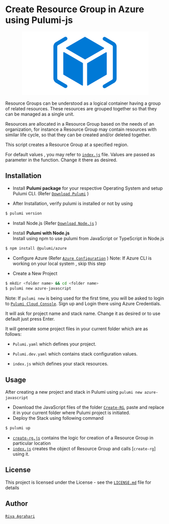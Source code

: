 # Create Resource Group in Azure using Pulumi-js
<p align="center">
<img src="./Diagrams/rg.png" height="200" width="400">
<br />
</p>

Resource Groups can be understood as a logical container having a group of related resources. These resources are grouped together so that they can be managed as a single unit. 

Resources are allocated in a Resource Group based on the needs of an organization, for instance a Resource Group may contain resources with similar life cycle, so that they can be created and/or deleted together.

This script creates a Resource Group at a specified region.

For default values , you may refer to [`index.js`](https://github.com/riyaagrahari/IaC-Azure-using-Pulumi/blob/master/Create-RG/index.js) file. Values are passed as parameter in the function. Change it there as desired.

## Installation

- Install <b>Pulumi package</b> for your respective Operating System and setup Pulumi CLI. (Refer [`Download Pulumi`](https://www.pulumi.com/docs/reference/install/) )

- After Installation, verify pulumi is installed or not by using
 ```bash
$ pulumi version
```
- Install Node.js (Refer [`Download Node.js`](https://nodejs.org/en/download/) )<br />

- Install <b>Pulumi with Node.js</b> <br/>
 Install using npm to use pulumi from JavaScript or TypeScript in Node.js
 ```bash
$ npm install @pulumi/azure
```
- Configure Azure (Refer [`Azure Configuration`](https://www.pulumi.com/docs/reference/clouds/azure/setup/) )
Note: If Azure CLI is working on your local system , skip this step 

- Create a New Project
 ```bash
$ mkdir <folder name> && cd <folder name>
$ pulumi new azure-javascript
```
 Note: If ```pulumi new``` is being used for the first time, you will be asked to login to [`Pulumi Cloud Console`](https://app.pulumi.com/). Sign up and Login there using Azure Credentials.

 It will ask for project name and stack name. Change it as desired or to use default just press Enter.

 It will generate some project files in your current folder which are as follows: <br />
- ```Pulumi.yaml``` which defines your project.<br />

- ```Pulumi.dev.yaml``` which contains stack configuration values.<br />

- ```index.js``` which defines your stack resources.

## Usage
After creating a new project and stack in Pulumi using ```pulumi new azure-javascript```<br />

- Download the JavaScript files of the folder [`Create-RG`](https://github.com/riyaagrahari/Pulumi-Azure/tree/master/Create-RG), paste and replace it in your current folder where Pulumi project is initiated.
- Deploy the Stack using following command
 ```bash
$ pulumi up
```
- [`create-rg.js`](https://github.com/riyaagrahari/IaC-Azure-using-Pulumi/blob/master/Create-RG/create-rg.js) contains the logic for creation of a Resource Group in particular location
- [`index.js`](https://github.com/riyaagrahari/IaC-Azure-using-Pulumi/blob/master/Create-RG/index.js) creates the object of Resource Group and calls [`create-rg`] using it.
## License
This project is licensed under the  License - see the [`LICENSE.md`](https://github.com/riyaagrahari/IaC-Azure-using-Pulumi/blob/master/LICENSE) file for details
## Author
[`Riya Agrahari`](https://github.com/riyaagrahari/)<br />

